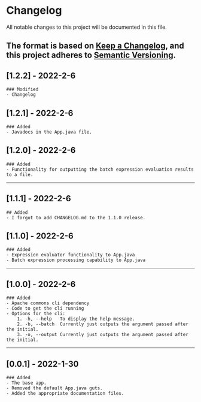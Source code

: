 # Changelog
All notable changes to this project will be documented in this file.

The format is based on [Keep a Changelog](https://keepachangelog.com/en/1.0.0/),
and this project adheres to [Semantic Versioning](https://semver.org/spec/v2.0.0.html).
---

## [1.2.2] - 2022-2-6
	### Modified
	- Changelog
## [1.2.1] - 2022-2-6
	### Added
	- Javadocs in the App.java file.
## [1.2.0] - 2022-2-6
	### Added
	- Functionality for outputting the batch expression evaluation results to a file.
---

## [1.1.1] - 2022-2-6
	## Added
	- I forgot to add CHANGELOG.md to the 1.1.0 release.
## [1.1.0] - 2022-2-6
	### Added
	- Expression evaluator functionality to App.java
	- Batch expression processing capability to App.java
---

## [1.0.0] - 2022-2-6
	### Added
	- Apache commons cli dependency
	- Code to get the cli running
	- Options for the cli:
		1. -h, --help	To display the help message.
		2. -b, --batch	Currently just outputs the argument passed after the initial.
		3. -o, --output	Currently just outputs the argument passed after the initial.
---

## [0.0.1] - 2022-1-30
	### Added
	- The base app.
	- Removed the default App.java guts.
	- Added the appropriate documentation files.


